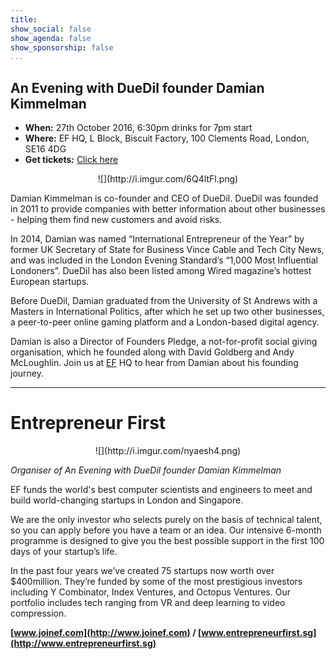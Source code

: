 ```yaml
---
title: 
show_social: false
show_agenda: false
show_sponsorship: false
...
```


<h2>An Evening with DueDil founder Damian Kimmelman</h2>

* **When:** 27th October 2016, 6:30pm drinks for 7pm start
* **Where:** EF HQ, L Block, Biscuit Factory, 100 Clements Road, London, SE16 4DG
* **Get tickets:** [Click here](https://www.eventbrite.co.uk/e/an-evening-with-duedil-founder-damian-kimmelman-tickets-28328259587)

<center>![](http://i.imgur.com/6Q4ltFl.png)</center>




Damian Kimmelman is co-founder and CEO of DueDil. DueDil was founded in 2011 to provide companies with better information about other businesses - helping them find new customers and avoid risks.

In 2014, Damian was named “International Entrepreneur of the Year” by former UK Secretary of State for Business Vince Cable and Tech City News, and was included in the London Evening Standard’s “1,000 Most Influential Londoners”. DueDil has also been listed among Wired magazine’s hottest European startups.

Before DueDil, Damian graduated from the University of St Andrews with a Masters in International Politics, after which he set up two other businesses, a peer-to-peer online gaming platform and a London-based digital agency.

Damian is also a Director of Founders Pledge, a not-for-profit social giving organisation, which he founded along with David Goldberg and Andy McLoughlin. 
Join us at [EF](http://www.joinef.com/) HQ to hear from Damian about his founding journey.  


---

# Entrepreneur First

<center>![](http://i.imgur.com/nyaesh4.png)</center>

*Organiser of An Evening with DueDil founder Damian Kimmelman*

EF funds the world's best computer scientists and engineers to meet and build world-changing startups in London and Singapore.

We are the only investor who selects purely on the basis of technical talent, so you can apply before you have a team or an idea. Our intensive 6-month programme is designed to give you the best possible support in the first 100 days of your startup’s life.

In the past four years we’ve created 75 startups now worth over $400million. They’re funded by some of the most prestigious investors including Y Combinator, Index Ventures, and Octopus Ventures. Our portfolio includes tech ranging from VR and deep learning to video compression. 

**[www.joinef.com](http://www.joinef.com) / [www.entrepreneurfirst.sg](http://www.entrepreneurfirst.sg)**